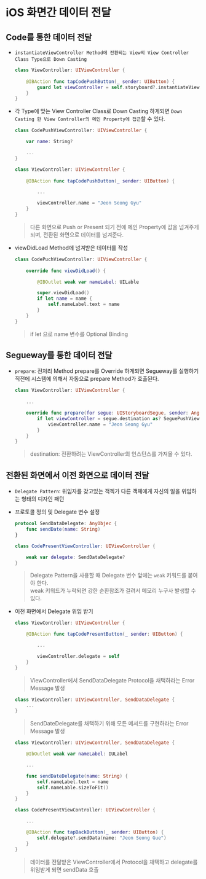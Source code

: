 # iOS 화면간 데이터 전달
## Code를 통한 데이터 전달
* `instantiateViewController Method에 전환되는 View의 View Controller Class Type으로 Down Casting`
 
  ```Swift
  class ViewController: UIViewController {
      
      @IBAction func tapCodePushButton(_ sender: UIButton) {
          guard let viewController = self.storyboard?.instantiateViewController(identifier: "CodePushViewController") as? CodePushViewController else { return }
      }
  }
  ```
* 각 Type에 맞는 View Controller Class로 Down Casting 하게되면 `Down Casting 한 View Controller의 메인 Property에 접근`할 수 있다.

  ```Swift
  class CodePushViewController: UIViewController {

      var name: String?

      ...
  }

  class ViewController: UIViewController {
      
      @IBAction func tapCodePushButton(_ sender: UIButton) {

          ...

          viewController.name = "Jeon Seong Gyu"
      }
  }
  ```
  > 다른 화면으로 Push or Present 되기 전에 메인 Property에 값을 넘겨주게되며, 전환된 화면으로 데이터를 넘겨준다.
* viewDidLoad Method에 넘겨받은 데이터를 작성
  ```Swift
  class CodePuchViewController: UIViewController {
      
      override func viewDidLoad() {

          @IBOutlet weak var nameLabel: UILable

          super.viewDidLoad()
          if let name = name {
              self.nameLabel.text = name
          }
      }
  }
  ``` 
  > if let 으로 name 변수를 Optional Binding
  
## Segueway를 통한 데이터 전달
* `prepare`: 전처리 Method prepare를 Override 하게되면 Segueway를 실행하기 직전에 시스템에 의해서 자동으로 prepare Method가 호출된다.
 
  ```Swift
  class ViewController: UIViewController {
      
      ...

      override func prepare(for segue: UIStoryboardSegue, sender: Ang?) {
          if let viewController = segue.destination as? SeguePushViewContoller {
              viewController.name = "Jeon Seong Gyu"
          }
      }
  }
  ``` 
  > destination: 전환하려는 ViewController의 인스턴스를 가져올 수 있다.

## 전환된 화면에서 이전 화면으로 데이터 전달
* `Delegate Pattern`: 위임자를 갖고있는 객첵가 다른 객체에게 자신의 일을 위임하는 형태의 디자인 패턴
* 프로토콜 정의 및 Delegate 변수 설정
  ```Swift
  protocol SendDataDelegate: AnyObjec {
      func sendDate(name: String)
  }

  class CodePresentViewController: UIViewController {

      weak var delegate: SendDataDelegate?
  }
  ``` 
  > Delegate Pattern을 사용할 때 Delegate 변수 앞에는 `weak` 키워드를 붙여야 한다.   
  weak 키워드가 누락되면 강한 순환참조가 걸려서 메모리 누구사 발생할 수 있다.

* 이전 화면에서 Delegate 위임 받기
 
  ```Swift     
  class ViewController: UIViewController {

      @IBAction func tapCodePresentButton(_ sender: UIButton) {

          ...

          viewController.delegate = self
      }
  }
  ```
  > ViewController에서 SendDataDelegate Protocol을 채택하라는 Error Message 발생

  ```Swift
  class ViewController: UIViewController, SendDataDelegate {
      ...
  }
  ```
  > SendDateDelegate를 채택하기 위해 모든 메서드를 구현하라는 Error Message 발생

  ```Swift
  class ViewController: UIViewController, SendDataDelegate {

      @IbOutlet weak var nameLabel: IULabel

      ...

      func sendDateDelegate(name: String) {
          self.nameLabel.text = name
          self.nameLable.sizeToFit()
      }
  }
  ```

  ```Swift
  class CodePresentViewController: UIViewController {

      ...

      @IBAction func tapBackButton(_ sender: UIButton) {
          self.delegate?.sendData(name: "Jeon Seong Gue")
      }
  }
  ```
  > 데이터를 전달받은 ViewController에서 Protocol을 채택하고 delegate를 위임받게 되면 sendData 호출